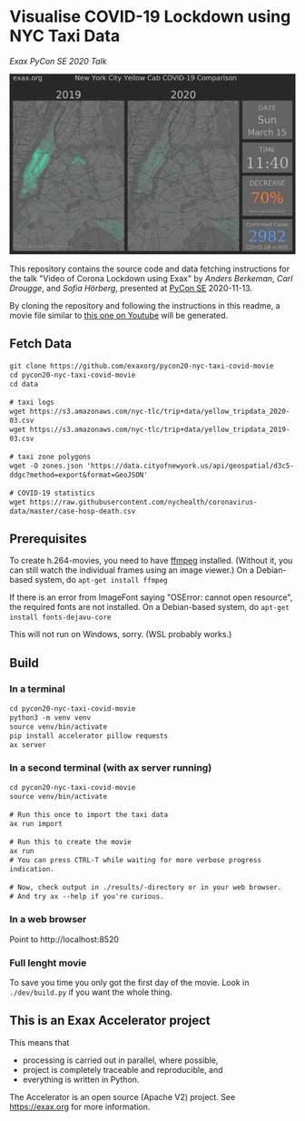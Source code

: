 Visualise COVID-19 Lockdown using NYC Taxi Data
==================================================================

*Exax PyCon SE 2020 Talk*


![](web/screenshot.jpg)

This repository contains the source code and data fetching
instructions for the talk "Video of Corona Lockdown using Exax" by
*Anders Berkeman*, *Carl Drougge*, and *Sofia Hörberg*, presented at
[PyCon SE](https://pycon.se) 2020-11-13.

By cloning the repository and following the instructions in this
readme, a movie file similar to [this one on Youtube](https://youtu.be/ym34vsnc68w) will be generated.



Fetch Data
----------

```
git clone https://github.com/exaxorg/pycon20-nyc-taxi-covid-movie
cd pycon20-nyc-taxi-covid-movie
cd data

# taxi logs
wget https://s3.amazonaws.com/nyc-tlc/trip+data/yellow_tripdata_2020-03.csv
wget https://s3.amazonaws.com/nyc-tlc/trip+data/yellow_tripdata_2019-03.csv

# taxi zone polygons
wget -O zones.json 'https://data.cityofnewyork.us/api/geospatial/d3c5-ddgc?method=export&format=GeoJSON'

# COVID-19 statistics
wget https://raw.githubusercontent.com/nychealth/coronavirus-data/master/case-hosp-death.csv
```



Prerequisites
-------------

To create h.264-movies, you need to have [ffmpeg](https://ffmpeg.org)
installed.  (Without it, you can still watch the individual frames
using an image viewer.)  On a Debian-based system, do `apt-get install
ffmpeg`

If there is an error from ImageFont saying "OSError: cannot open
resource", the required fonts are not installed.  On a Debian-based
system, do `apt-get install fonts-dejavu-core`

This will not run on Windows, sorry. (WSL probably works.)



Build
-----

### In a terminal
```
cd pycon20-nyc-taxi-covid-movie
python3 -m venv venv
source venv/bin/activate
pip install accelerator pillow requests
ax server
```

### In a second terminal (with ax server running)
```
cd pycon20-nyc-taxi-covid-movie
source venv/bin/activate

# Run this once to import the taxi data
ax run import

# Run this to create the movie
ax run
# You can press CTRL-T while waiting for more verbose progress indication.

# Now, check output in ./results/-directory or in your web browser.
# And try ax --help if you're curious.
```

### In a web browser

Point to http://localhost:8520

### Full lenght movie

To save you time you only got the first day of the movie.
Look in `./dev/build.py` if you want the whole thing.


This is an Exax Accelerator project
-----------------------------------

This means that
 - processing is carried out in parallel, where possible,
 - project is completely traceable and reproducible, and
 - everything is written in Python.

The Accelerator is an open source (Apache V2) project.  See
https://exax.org for more information.
